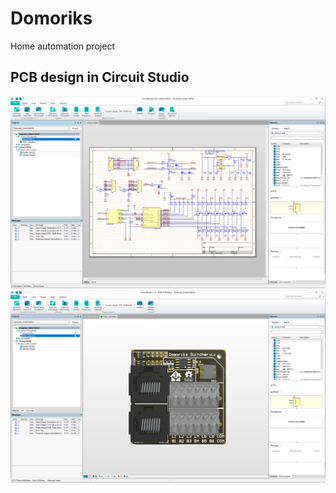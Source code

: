 # Domoriks
Home automation project

## PCB design in Circuit Studio

![Alt text](CS_SchDoc.png "image1")
![Alt text](CS_PCBDoc.png "image2")

